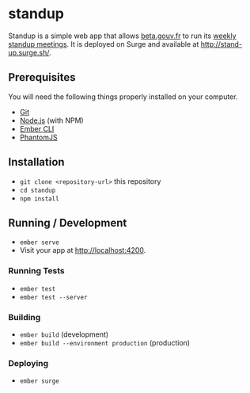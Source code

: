 # standup

Standup is a simple web app that allows [beta.gouv.fr](https://beta.gouv.fr) to run its [weekly standup meetings](https://github.com/sgmap/beta.gouv.fr/wiki/Standup). It is deployed on Surge and available at http://stand-up.surge.sh/.

## Prerequisites

You will need the following things properly installed on your computer.

* [Git](https://git-scm.com/)
* [Node.js](https://nodejs.org/) (with NPM)
* [Ember CLI](https://ember-cli.com/)
* [PhantomJS](http://phantomjs.org/)

## Installation

* `git clone <repository-url>` this repository
* `cd standup`
* `npm install`

## Running / Development

* `ember serve`
* Visit your app at [http://localhost:4200](http://localhost:4200).

### Running Tests

* `ember test`
* `ember test --server`

### Building

* `ember build` (development)
* `ember build --environment production` (production)

### Deploying

* `ember surge`
